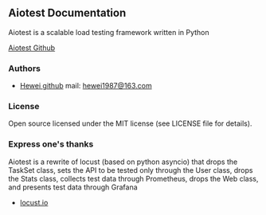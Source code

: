 ## Aiotest Documentation

Aiotest is a scalable load testing framework written in Python

[Aiotest Github](https://github.com/hewei198711/Aiotest)

### Authors 

* [Hewei github](https://github.com/hewei198711) mail: hewei1987@163.com
  
### License

Open source licensed under the MIT license (see LICENSE file for details).

### Express one's thanks

Aiotest is a rewrite of locust (based on python asyncio) that drops the TaskSet class, sets the API to be tested only through the User class, drops the Stats class, collects test data through Prometheus, drops the Web class, and presents test data through Grafana
* [locust.io](https://locust.io)
